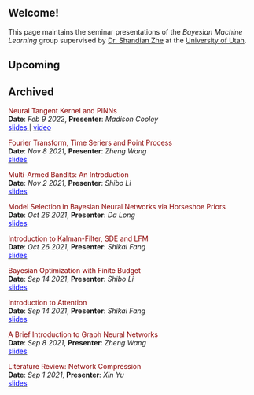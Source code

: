 ## Welcome!

This page maintains the seminar presentations of the *Bayesian Machine Learning* group supervised by [Dr. Shandian Zhe](https://www.cs.utah.edu/~zhe/) at the [University of Utah](https://www.utah.edu/).

## Upcoming

## Archived

<span style="color:darkred;"> Neural Tangent Kernel and PINNs </span> \
**Date**: *Feb 9 2022*, **Presenter**: *Madison Cooley*\
[<span style="color:blue;"> slides </span>](http://github.com/uubayesmlgroup/uubayesmlgroup.github.io/blob/main/slides/NTK_Madi.pdf) | [<span style="color:blue;"> video </span>]()

<span style="color:darkred;"> Fourier Transform, Time Seriers and Point Process</span> \
**Date**: *Nov 8 2021*, **Presenter**: *Zheng Wang*\
[<span style="color:blue;"> slides </span>](http://github.com/uubayesmlgroup/uubayesmlgroup.github.io/blob/main/slides/fourier_zheng_wang.pdf) 

<span style="color:darkred;"> Multi-Armed Bandits: An Introduction </span> \
**Date**: *Nov 2 2021*, **Presenter**: *Shibo Li*\
[<span style="color:blue;"> slides </span>](http://github.com/uubayesmlgroup/uubayesmlgroup.github.io/blob/main/slides/MAB_Shibo.pdf) 


<span style="color:darkred;"> Model Selection in Bayesian Neural Networks via Horseshoe Priors</span> \
**Date**: *Oct 26 2021*, **Presenter**: *Da Long*\
[<span style="color:blue;"> slides </span>](http://github.com/uubayesmlgroup/uubayesmlgroup.github.io/blob/main/slides/Hourseshoe_Da.pdf) 

<span style="color:darkred;"> Introduction to Kalman-Filter, SDE and LFM</span> \
**Date**: *Oct 26 2021*, **Presenter**: *Shikai Fang*\
[<span style="color:blue;"> slides </span>](http://github.com/uubayesmlgroup/uubayesmlgroup.github.io/blob/main/slides/Kalman_SDE_GP_Shikai_Fang.pdf) 

<span style="color:darkred;"> Bayesian Optimization with Finite Budget </span> \
**Date**: *Sep 14 2021*, **Presenter**: *Shibo Li*\
[<span style="color:blue;"> slides </span>](http://github.com/uubayesmlgroup/uubayesmlgroup.github.io/blob/main/slides/BOFB_ShiboLi.pdf) 

<span style="color:darkred;"> Introduction to Attention</span> \
**Date**: *Sep 14 2021*, **Presenter**: *Shikai Fang*\
[<span style="color:blue;"> slides </span>](http://github.com/uubayesmlgroup/uubayesmlgroup.github.io/blob/main/slides/attention_shikai_fang.pdf) 

<span style="color:darkred;"> A Brief Introduction to Graph Neural Networks </span> \
**Date**: *Sep 8 2021*, **Presenter**: *Zheng Wang*\
[<span style="color:blue;"> slides </span>](http://github.com/uubayesmlgroup/uubayesmlgroup.github.io/blob/main/slides/GNN_Zheng.pdf) 

<span style="color:darkred;"> Literature Review: Network Compression </span> \
**Date**: *Sep 1 2021*, **Presenter**: *Xin Yu*\
[<span style="color:blue;"> slides </span>](http://github.com/uubayesmlgroup/uubayesmlgroup.github.io/blob/main/slides/Network_Compression_Xin.pdf) 

<!-- <span style="color:darkred;"> Neural Tangent Kernel and PINNs </span> \
**Date**: *Feb 9 2022*, **Presenter**: *Madison Cooley*\
[<span style="color:blue;"> slides </span>](https://www.cs.utah.edu/~shibo/) | [<span style="color:blue;"> video </span>]() -->


<!-- 
Markdown is a lightweight and easy-to-use syntax for styling your writing. It includes conventions for

```markdown
Syntax highlighted code block

# Header 1
## Header 2
### Header 3

- Bulleted
- List

1. Numbered
2. List

**Bold** and _Italic_ and `Code` text

[Link](url) and ![Image](src)
```

For more details see [Basic writing and formatting syntax](https://docs.github.com/en/github/writing-on-github/getting-started-with-writing-and-formatting-on-github/basic-writing-and-formatting-syntax).

### Jekyll Themes

Your Pages site will use the layout and styles from the Jekyll theme you have selected in your [repository settings](https://github.com/uubayesmlgroup/uubayesmlgroup.github.io/settings/pages). The name of this theme is saved in the Jekyll `_config.yml` configuration file.

### Support or Contact

Having trouble with Pages? Check out our [documentation](https://docs.github.com/categories/github-pages-basics/) or [contact support](https://support.github.com/contact) and we’ll help you sort it out. -->
